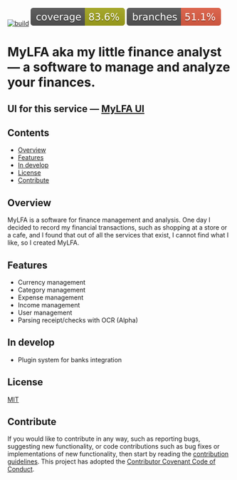[![build](https://github.com/whiteo/mylfa/actions/workflows/build.yml/badge.svg)](https://github.com/whiteo/mylfa/actions/workflows/build.yml)
[![coverage](https://raw.githubusercontent.com/whiteo/mylfa/badges/jacoco.svg)](https://github.com/whiteo/mylfa/actions/workflows/build.yml)
[![branch coverage](https://raw.githubusercontent.com/whiteo/mylfa/badges/branches.svg)](https://github.com/whiteo/mylfa/actions/workflows/build.yml)

# MyLFA aka my little finance analyst — a software to manage and analyze your finances.

## UI for this service — [MyLFA UI](https://github.com/whiteo/mylfa-ui/)

Contents
--------
* [Overview](#overview)
* [Features](#features)
* [In develop](#in-develop)
* [License](#license)
* [Contribute](#contribute)

Overview
--------
MyLFA is a software for finance management and analysis.
One day I decided to record my financial transactions, such as shopping at a store or a cafe, and I found that out of
all the services that exist, I cannot find what I like, so I created MyLFA.

Features
--------
- Currency management
- Category management
- Expense management
- Income management
- User management
- Parsing receipt/checks with OCR (Alpha) 

In develop
--------
- Plugin system for banks integration

## License

[MIT](/LICENSE)

## Contribute

If you would like to contribute in any way, such
as reporting bugs, suggesting new functionality, or code contributions
such as bug fixes or implementations of new functionality, then start
by reading the [contribution guidelines](https://github.com/whiteo/.github/blob/main/CONTRIBUTING.md).
This project has adopted
the [Contributor Covenant Code of Conduct](https://github.com/whiteo/.github/blob/main/CODE_OF_CONDUCT.md).